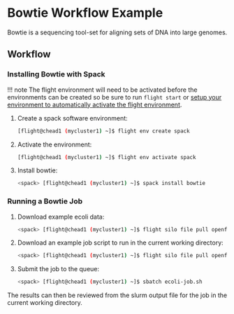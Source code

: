 # Bowtie Workflow Example

Bowtie is a sequencing tool-set for aligning sets of DNA into large genomes.

## Workflow

### Installing Bowtie with Spack

!!! note
    The flight environment will need to be activated before the environments can be created so be sure to run `flight start` or [setup your environment to automatically activate the flight environment](../flight-environment/use-flight/environment-basics.md#activating-the-flight-system).

1. Create a spack software environment:
    ```bash
    [flight@chead1 (mycluster1) ~]$ flight env create spack
    ```
1. Activate the environment:
    ```bash
    [flight@chead1 (mycluster1) ~]$ flight env activate spack
    ```
1. Install bowtie:
    ```bash
    <spack> [flight@chead1 (mycluster1) ~]$ spack install bowtie
    ```

### Running a Bowtie Job

1. Download example ecoli data:
    ```bash
    <spack> [flight@chead1 (mycluster1) ~]$ flight silo file pull openflight:bowtie/ecoli.fq
    ```
1. Download an example job script to run in the current working directory:
    ```bash
    <spack> [flight@chead1 (mycluster1) ~]$ flight silo file pull openflight:bowtie/ecoli-job.sh
    ```
1. Submit the job to the queue:
    ```bash
    <spack> [flight@chead1 (mycluster1) ~]$ sbatch ecoli-job.sh
    ```

The results can then be reviewed from the slurm output file for the job in the current working directory.
